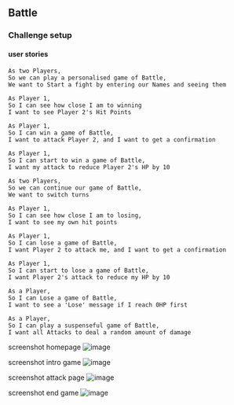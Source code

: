 ## Battle

### Challenge setup
#### user stories

```
As two Players,
So we can play a personalised game of Battle,
We want to Start a fight by entering our Names and seeing them

As Player 1,
So I can see how close I am to winning
I want to see Player 2's Hit Points

As Player 1,
So I can win a game of Battle,
I want to attack Player 2, and I want to get a confirmation

As Player 1,
So I can start to win a game of Battle,
I want my attack to reduce Player 2's HP by 10

As two Players,
So we can continue our game of Battle,
We want to switch turns

As Player 1,
So I can see how close I am to losing,
I want to see my own hit points

As Player 1,
So I can lose a game of Battle,
I want Player 2 to attack me, and I want to get a confirmation

As Player 1,
So I can start to lose a game of Battle,
I want Player 2's attack to reduce my HP by 10

As a Player,
So I can Lose a game of Battle,
I want to see a 'Lose' message if I reach 0HP first

As a Player,
So I can play a suspenseful game of Battle,
I want all Attacks to deal a random amount of damage

```


screenshot homepage
![image](https://user-images.githubusercontent.com/33194929/40628045-84376316-62ba-11e8-9f8c-357eb4e77760.png)

screenshot intro game
![image](https://user-images.githubusercontent.com/33194929/40628030-6c1ae1cc-62ba-11e8-8e04-3fe3e10a93cb.png)

screenshot attack page
![image](https://user-images.githubusercontent.com/33194929/40628020-57618ccc-62ba-11e8-92fa-f17e320d76cc.png)

screenshot end game
![image](https://user-images.githubusercontent.com/33194929/40628053-929c0f74-62ba-11e8-9826-196c00a8bdda.png)
